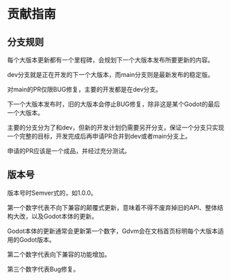 # 贡献指南

## 分支规则

每个大版本更新都有一个里程碑，会规划下一个大版本发布所要更新的内容。

dev分支就是正在开发的下一个大版本，而main分支则是最新发布的稳定版。

对main的PR仅限BUG修复，主要的开发都是在dev分支。

下一个大版本发布时，旧的大版本会停止BUG修复，除非这是某个Godot的最后一个大版本。

主要的分支分为了和dev，但新的开发计划仍需要另开分支，保证一个分支只实现一个完整的目标，开发完成后再申请PR合并到dev或者main分支上。

申请的PR应该是一个成品，并经过充分测试。

## 版本号

版本号时Semver式的，如1.0.0。

第一个数字代表不向下兼容的颠覆式更新，意味着不得不废弃掉旧的API、整体结构大改，以及Godot本体的更新。

Godot本体的更新通常会更新第一个数字，Gdvm会在文档首页标明每个大版本适用的Godot版本。

第二个数字代表向下兼容的功能增加。

第三个数字代表Bug修复。